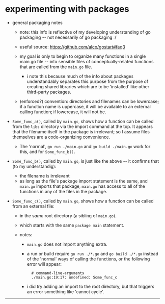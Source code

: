 experimenting with packages
===========================

- general packaging notes

    - note: this info is reflective of my developing understanding of go packaging -- not necessarily of go packaging   :/

    - useful source: <https://github.com/alco/gostart#faq3>

    - my goal is only to begin to organize many functions in a single main.go file -- into sensible files of conceptually-related functions that are called from the `main.go` file.

        - i note this because much of the info about packages understandably separates this purpose from the purpose of creating shared libraries which are to be 'installed' like other third-party packages.

    - (enforced?) convention: directories and filenames can be lowercase; if a function name is uppercase, it will be available to an external calling function; if lowercase, it will not be.

- `Some_func_a()`, called by `main.go`, shows how a function can be called from the `libs` directory via the import command at the top. It appears that the filename itself in the package is irrelevant; so I assume files themselves are a code-organizing convenience.
    - The 'normal', `go run ./main.go` and `go build ./main.go` work for this, and for `Some_func_b()`.

- `Some_func_b()`, called by `main.go`, is just like the above -- it confirms that (to my understandig):
    - the filename is irrelevant
    - as long as the file's package import statement is the same, and `main.go` imports that package, `main.go` has access to all of the functions in any of the files in the package.

- `Some_func_c()`, called by `main.go`, shows how a function can be called from an external file:

    - in the _same_ root directory (a sibling of `main.go`).
    - which starts with the same `package main` statement.
    - notes:

        - `main.go` does not import anything extra.
        - a run or build require `go run ./*.go` and `go build ./*.go` instead of the 'normal' ways of calling the functions, or the following error will appear:

                # command-line-arguments
                ./main.go:19:17: undefined: Some_func_c

        - i did try adding an import to the root directory, but that triggers an error something like 'cannot cycle'.


---
